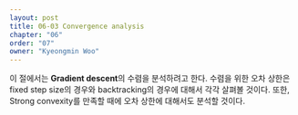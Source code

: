 ```yaml
---
layout: post
title: 06-03 Convergence analysis
chapter: "06"
order: "07"
owner: "Kyeongmin Woo"
---
```


이 절에서는 **Gradient descent**의 수렴을 분석하려고 한다. 수렴을 위한 오차 상한은 fixed step size의 경우와 backtracking의 경우에 대해서 각각 살펴볼 것이다. 또한, Strong convexity를 만족할 때에 오차 상한에 대해서도 분석할 것이다. 